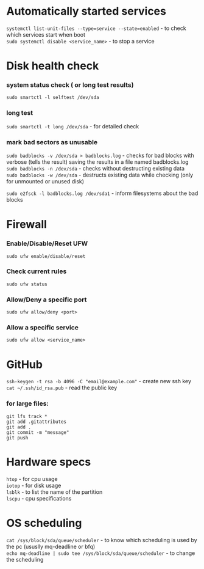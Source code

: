 # Automatically started services
``systemctl list-unit-files --type=service --state=enabled`` - to check which services start when boot  
``sudo systemctl disable <service_name>`` - to stop a service  

# Disk health check
### system status check ( or long test results)
``sudo smartctl -l selftest /dev/sda``
### long test
``sudo smartctl -t long /dev/sda`` - for detailed check
### mark bad sectors as unusable
``sudo badblocks -v /dev/sda > badblocks.log`` - checks for bad blocks with verbose (tells the result) saving the results in a file named badblocks.log  
``sudo badblocks -n /dev/sda`` - checks without destructing existing data  
``sudo badblocks -w /dev/sda`` - destructs existing data while checking (only for unmounted or unused disk)  


``sudo e2fsck -l badblocks.log /dev/sda1`` - inform filesystems about the bad blocks  

# Firewall
### Enable/Disable/Reset UFW
``sudo ufw enable/disable/reset``
### Check current rules
``sudo ufw status``
### Allow/Deny a specific port
``sudo ufw allow/deny <port>``
### Allow a specific service
``sudo ufw allow <service_name>``

# GitHub
``ssh-keygen -t rsa -b 4096 -C "email@example.com"`` - create new ssh key  
``cat ~/.ssh/id_rsa.pub`` - read the public key  

### for large files:
``git lfs track *``  
``git add .gitattributes``  
``git add .``  
``git commit -m "message"``  
``git push``  

# Hardware specs
``htop`` - for cpu usage  
``iotop`` - for disk usage  
``lsblk`` - to list the name of the partition  
``lscpu`` - cpu specifications  

# OS scheduling
``cat /sys/block/sda/queue/scheduler`` - to know which scheduling is used by the pc (ususlly mq-deadline or bfq)  
``echo mq-deadline | sudo tee /sys/block/sda/queue/scheduler`` - to change the scheduling  



